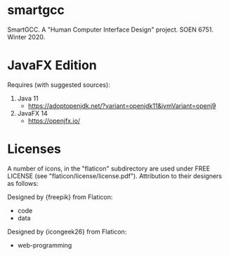 # smartgcc

SmartGCC. A "Human Computer Interface Design" project. SOEN 6751. Winter 2020.

# JavaFX Edition

Requires (with suggested sources):

1. Java 11
    - https://adoptopenjdk.net/?variant=openjdk11&jvmVariant=openj9
2. JavaFX 14
    - https://openjfx.io/

# Licenses

A number of icons, in the "flaticon" subdirectory are used under FREE LICENSE
(see "flaticon/license/license.pdf"). Attribution to their designers as follows:

Designed by {freepik} from Flaticon:

- code
- data

Designed by {icongeek26} from Flaticon:

- web-programming
